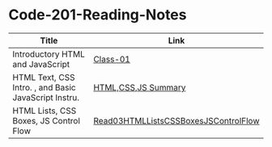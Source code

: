 # Code-201-Reading-Notes

| Title      |Link |
| ----------- | ----------- |
| Introductory HTML and JavaScript | [Class-01](Class-01)
| HTML Text, CSS Intro. , and Basic JavaScript Instru. | [HTML,CSS,JS Summary](Class-02)
| HTML Lists, CSS Boxes, JS Control Flow | [Read03HTMLListsCSSBoxesJSControlFlow](Read03HTMLListsCSSBoxesJSControlFlow)
